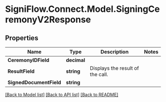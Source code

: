 
# SigniFlow.Connect.Model.SigningCeremonyV2Response

## Properties

Name | Type | Description | Notes
------------ | ------------- | ------------- | -------------
**CeremonyIDField** | **decimal** |  | 
**ResultField** | **string** | Displays the result of the call. | 
**SignedDocumentField** | **string** |  | 

[[Back to Model list]](../README.md#documentation-for-models)
[[Back to API list]](../README.md#documentation-for-api-endpoints)
[[Back to README]](../README.md)

